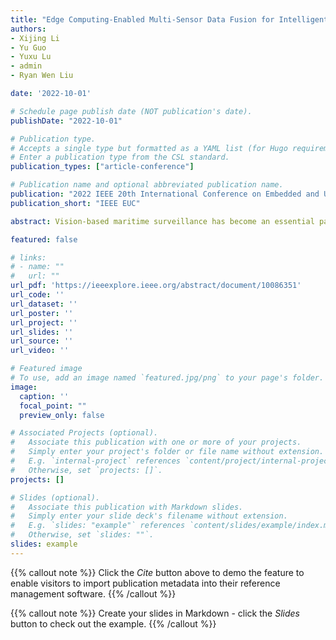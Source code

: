 ```yaml
---
title: "Edge Computing-Enabled Multi-Sensor Data Fusion for Intelligent Surveillance in Maritime Transportation Systems"
authors: 
- Xijing Li
- Yu Guo
- Yuxu Lu
- admin
- Ryan Wen Liu

date: '2022-10-01'

# Schedule page publish date (NOT publication's date).
publishDate: "2022-10-01"

# Publication type.
# Accepts a single type but formatted as a YAML list (for Hugo requirements).
# Enter a publication type from the CSL standard.
publication_types: ["article-conference"]

# Publication name and optional abbreviated publication name.
publication: "2022 IEEE 20th International Conference on Embedded and Ubiquitous Computing"
publication_short: "IEEE EUC"

abstract: Vision-based maritime surveillance has become an essential part of the vessel traffic services system. The images collected in low-light maritime conditions often suffer from poor visibility. These images may significantly degenerate the performance of high-level visual tasks and increase the uncertainty in maritime surveillance. To address this problem, we propose a lightweight neural network (Rep-Enhancer) for low-light image enhancement. Specifically, we first design a re-parameterizable multi-branch edge extraction module, i.e., spatial domain-oriented convolution block (SDCB). Furthermore, skip connections and spatial attention operations are employed to strengthen the features. By exploiting these well-strengthened edge features, we can enhance the low-light images effectively with the encoder-decoder structure. The experimental results have shown that Rep-Enhancer can enhance the low-light image qualifiedly while maintaining great inference efficiency.

featured: false

# links:
# - name: ""
#   url: ""
url_pdf: 'https://ieeexplore.ieee.org/abstract/document/10086351'
url_code: ''
url_dataset: ''
url_poster: ''
url_project: ''
url_slides: ''
url_source: ''
url_video: ''

# Featured image
# To use, add an image named `featured.jpg/png` to your page's folder. 
image:
  caption: ''
  focal_point: ""
  preview_only: false

# Associated Projects (optional).
#   Associate this publication with one or more of your projects.
#   Simply enter your project's folder or file name without extension.
#   E.g. `internal-project` references `content/project/internal-project/index.md`.
#   Otherwise, set `projects: []`.
projects: []

# Slides (optional).
#   Associate this publication with Markdown slides.
#   Simply enter your slide deck's filename without extension.
#   E.g. `slides: "example"` references `content/slides/example/index.md`.
#   Otherwise, set `slides: ""`.
slides: example
---
```


{{% callout note %}}
Click the *Cite* button above to demo the feature to enable visitors to import publication metadata into their reference management software.
{{% /callout %}}

{{% callout note %}}
Create your slides in Markdown - click the *Slides* button to check out the example.
{{% /callout %}}
